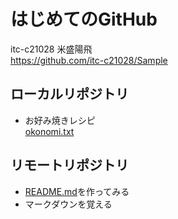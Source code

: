 # はじめてのGitHub
itc-c21028 米盛陽飛  
https://github.com/itc-c21028/Sample

## ローカルリポジトリ
* お好み焼きレシピ  
[okonomi.txt](okonomi.txt)

## リモートリポジトリ
* [README.md](https://github.com/itc-c21028/Sample/blob/master/README.md)を作ってみる  
* マークダウンを覚える